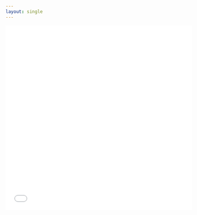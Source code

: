 ```yaml
---
layout: single
---
```


<div id="graph-container">
        <iframe src="/graph/lll.html" width="100%" height="500" style="border: none;"></iframe>
</div>